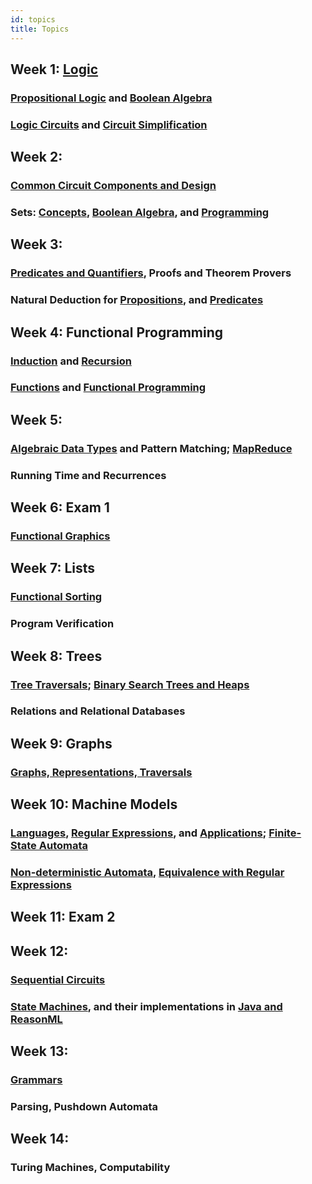 ```yaml
---
id: topics
title: Topics
---
```


## Week 1: [Logic](logic/intro.md)
### [Propositional Logic](logic/props.md) and [Boolean Algebra](logic/boolean.md)

### [Logic Circuits](logic/circuits.md) and [Circuit Simplification](logic/simplify.md)

## Week 2:
### [Common Circuit Components and Design](logic/components.md)

### Sets: [Concepts](sets/concepts.md), [Boolean Algebra](sets/algebra.md), and [Programming](sets/programming.md)

## Week 3:
### [Predicates and Quantifiers](logic/preds.md), Proofs and Theorem Provers

### Natural Deduction for [Propositions](logic/deduction.md), and [Predicates](logic/pred-deduction.md)

## Week 4: Functional Programming
### [Induction](logic/induction.md) and [Recursion](logic/recursion.md)

### [Functions](sets/functions.md) and [Functional Programming](fp/intro.md)

## Week 5:
### [Algebraic Data Types](fp/types.md) and Pattern Matching; [MapReduce](fp/map-reduce.md)

### Running Time and Recurrences

## Week 6: Exam 1

### [Functional Graphics](fp/doodle.md)

## Week 7: Lists
### [Functional Sorting](ds/lists.md)

### Program Verification

## Week 8: Trees
### [Tree Traversals](ds/trees.md); [Binary Search Trees and Heaps](ds/bst.md)

### Relations and Relational Databases

## Week 9: Graphs
### [Graphs, Representations, Traversals](ds/graphs.md)

## Week 10: Machine Models
### [Languages](lang/languages.md), [Regular Expressions](lang/regexp.md), and [Applications](lang/regexpapp.md); [Finite-State Automata](lang/fsa.md)

### [Non-deterministic Automata](lang/nfa.md), [Equivalence with Regular Expressions](fsareg.md)

## Week 11: Exam 2

## Week 12:
### [Sequential Circuits](logic/sequential.md)

### [State Machines](logic/state.md), and their implementations in [Java and ReasonML](fp/state.md)

## Week 13:
### [Grammars](lang/cfg.md)

### Parsing, Pushdown Automata

## Week 14:
### Turing Machines, Computability